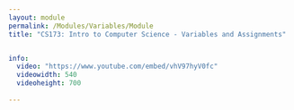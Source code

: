 ```yaml
---
layout: module
permalink: /Modules/Variables/Module
title: "CS173: Intro to Computer Science - Variables and Assignments"


info:
  video: "https://www.youtube.com/embed/vhV97hyV0fc"
  videowidth: 540
  videoheight: 700
  
---
```

